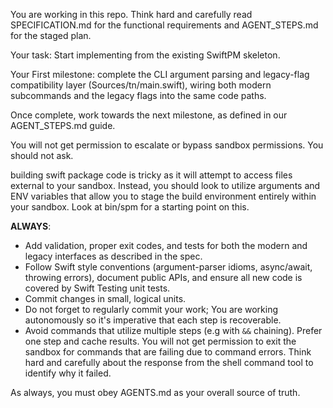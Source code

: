 You are working in this repo. Think hard and carefully read SPECIFICATION.md for the functional requirements and AGENT_STEPS.md for the staged plan.

Your task: Start implementing from the existing SwiftPM skeleton.

Your First milestone: complete the CLI argument parsing and legacy-flag compatibility layer (Sources/tn/main.swift), wiring both modern subcommands and the legacy flags into the same code paths.

Once complete, work towards the next milestone, as defined in our AGENT_STEPS.md guide.

You will not get permission to escalate or bypass sandbox permissions. You should not ask.

building swift package code is tricky as it will attempt to access files external to your sandbox. Instead, you should look to utilize arguments and ENV variables that allow you to stage the build environment entirely within your sandbox. Look at bin/spm for a starting point on this.

**ALWAYS**:

- Add validation, proper exit codes, and tests for both the modern and legacy interfaces as described in the spec.
- Follow Swift style conventions (argument-parser idioms, async/await, throwing errors), document public APIs, and ensure all new code is covered by Swift Testing unit tests.
- Commit changes in small, logical units.
- Do not forget to regularly commit your work; You are working autonomously so it's imperative that each step is recoverable.
- Avoid commands that utilize multiple steps (e.g with `&&` chaining). Prefer one step and cache results. You will not get permission to exit the sandbox for commands that are failing due to command errors. Think hard and carefully about the response from the shell command tool to identify why it failed.

As always, you must obey AGENTS.md as your overall source of truth.
